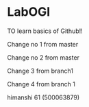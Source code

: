 # LabOGI
TO learn basics of Github!!

Change no 1 from master

Change no 2 from master

Change 3 from branch1

Change 4 from branch 1

himanshi 61 (500063879)
